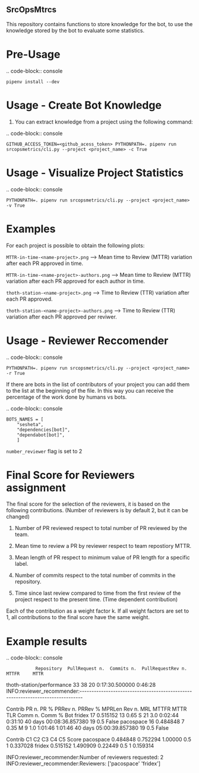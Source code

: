 SrcOpsMtrcs
------------

This repository contains functions to store knowledge for the bot,
to use the knowledge stored by the bot to evaluate some statistics.

Pre-Usage
=========

.. code-block:: console

    pipenv install --dev

Usage - Create Bot Knowledge
============================

1. You can extract knowledge from a project using the following command:

.. code-block:: console

    GITHUB_ACCESS_TOKEN=<github_acess_token> PYTHONPATH=. pipenv run srcopsmetrics/cli.py --project <project_name> -c True

Usage - Visualize Project Statistics
====================================

.. code-block:: console

    PYTHONPATH=. pipenv run srcopsmetrics/cli.py --project <project_name> -v True

Examples
=========
For each project is possible to obtain the following plots:

`MTTR-in-time-<name-project>.png` --> Mean time to Review (MTTR) variation after each PR approved in time.

`MTTR-in-time-<name-project>-authors.png` --> Mean time to Review (MTTR) variation after each PR approved for each author in time.

`thoth-station-<name-project>.png` --> Time to Review (TTR) variation after each PR approved.

`thoth-station-<name-project>-authors.png` --> Time to Review (TTR) variation after each PR approved per reviwer.

Usage - Reviewer Reccomender
============================

.. code-block:: console

    PYTHONPATH=. pipenv run srcopsmetrics/cli.py --project <project_name> -r True

If there are bots in the list of contributors of your project you can add them to the list
at the beginning of the file. In this way you can receive the percentage of the work
done by humans vs bots.

.. code-block:: console

    BOTS_NAMES = [
        "sesheta",
        "dependencies[bot]",
        "dependabot[bot]",
        ]

`number_reviewer` flag is set to 2

Final Score for Reviewers assignment
=====================================

The final score for the selection of the reviewers, it is based on the following
contributions. (Number of reviewers is by default 2, but it can be changed)

1. Number of PR reviewed respect to total number of PR reviewed by the team.

2. Mean time to review a PR by reviewer respect to team repostiory MTTR.

3. Mean length of PR respect to minimum value of PR length for a specific label.

4. Number of commits respect to the total number of commits in the repository.

5. Time since last review compared to time from the first review of the project respect to the present time.
(Time dependent contribution)

Each of the contribution as a weight factor k. If all weight factors are set to 1,
all contributions to the final score have the same weight.

Example results
===============

.. code-block:: console

               Repository  PullRequest n.  Commits n.  PullRequestRev n.           MTTFR     MTTR

thoth-station/performance              33          38                 20  0:17:30.500000  0:46:28
INFO:reviewer_recommender:-------------------------------------------------------------------------------

Contrib  PR n.      PR %  PRRev n.  PRRev % MPRLen  Rev n.  MRL    MTTFR     MTTR                     TLR  Comm n.  Comm %    Bot
fridex     17  0.515152        13     0.65      S      21  3.0  0:02:44  0:31:10 40 days 00:08:36.857380       19     0.5  False
pacospace  16  0.484848         7     0.35      M       9  1.0  1:01:46  1:01:46 40 days 05:00:39.857380       19     0.5  False

Contrib        C1        C2       C3   C4  C5     Score
pacospace  0.484848  0.752294  1.00000  0.5   1  0.337028
fridex     0.515152  1.490909  0.22449  0.5   1  0.159314

INFO:reviewer_recommender:Number of reviewers requested: 2
INFO:reviewer_recommender:Reviewers: ['pacospace' 'fridex']
